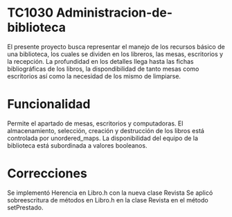# TC1030 Administracion-de-biblioteca
El presente proyecto busca representar el manejo de los recursos básico de una biblioteca, los cuales se dividen en los libreros, las mesas, escritorios y la recepción. La profundidad en los detalles llega hasta las fichas bibliográficas de los libros, la dispondibilidad de tanto mesas como escritorios así como la necesidad de los mismo de limpiarse.
# Funcionalidad
Permite el apartado de mesas, escritorios y computadoras.
El almacenamiento, selección, creación y destrucción de los libros está controlada por unordered_maps.
La disponibilidad del equipo de la biblioteca está subordinada a valores booleanos.
# Correcciones
Se implementó Herencia en Libro.h con la nueva clase Revista
Se aplicó sobreescritura de métodos en Libro.h en la clase Revista en el método setPrestado.

